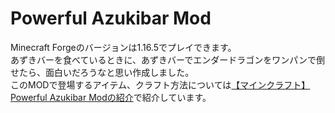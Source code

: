 # Powerful Azukibar Mod

Minecraft Forgeのバージョンは1.16.5でプレイできます。
<br>
あずきバーを食べているときに、あずきバーでエンダードラゴンをワンパンで倒せたら、面白いだろうなと思い作成しました。
<br>
このMODで登場するアイテム、クラフト方法については[【マインクラフト】Powerful Azukibar Modの紹介](https://mayumega.site/micramod/powerful_azukibar/)で紹介しています。

